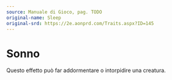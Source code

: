 ```yaml
---
source: Manuale di Gioco, pag. TODO
original-name: Sleep
original-srd: https://2e.aonprd.com/Traits.aspx?ID=145
---
```


# Sonno

Questo effetto può far addormentare o intorpidire una creatura.
